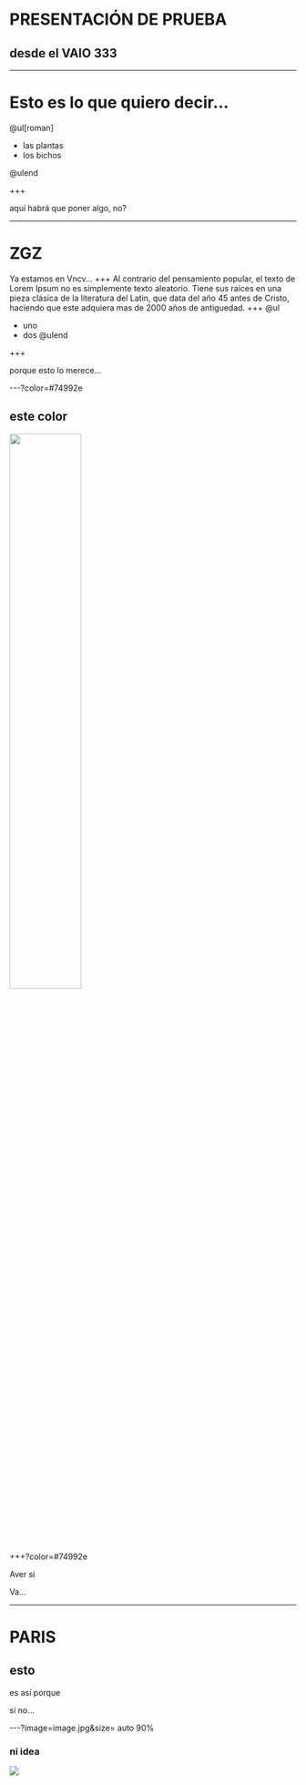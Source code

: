 # PRESENTACIÓN DE PRUEBA

## desde el VAIO 333

---
# Esto es lo que quiero decir...

@ul[roman]

- las plantas
- los bichos

@ulend

+++

aquí habrá que poner algo, no?

---

# ZGZ
Ya estamos en Vncv...
+++
Al contrario del pensamiento popular, el texto de Lorem Ipsum no es simplemente texto aleatorio. Tiene sus raices en una pieza clásica de la literatura del Latin, que data del año 45 antes de Cristo, haciendo que este adquiera mas de 2000 años de antiguedad.
+++
@ul
- uno
- dos
@ulend

+++

porque esto lo merece...

---?color=#74992e

## este color

<img src="image.jpg" width="50%">

+++?color=#74992e

Aver si

Va...


---
# PARIS

## esto

es así porque

si  no...

---?image=image.jpg&size= auto 90%

### ni idea

![](https://instagram.com/p/BjFq9rbhI5y/)

